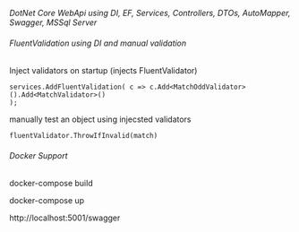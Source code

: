 *DotNet Core WebApi using DI, EF, Services, Controllers, DTOs, AutoMapper, Swagger, MSSql Server*

###### FluentValidation using DI and manual validation

Inject validators on startup (injects FluentValidator)

```
services.AddFluentValidation( c => c.Add<MatchOddValidator>().Add<MatchValidator>()
);
```

manually test an object using injecsted validators

```
fluentValidator.ThrowIfInvalid(match)
```


###### Docker Support

docker-compose build

docker-compose up

http://localhost:5001/swagger

